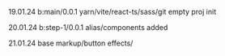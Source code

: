19.01.24
b:main/0.0.1
yarn/vite/react-ts/sass/git empty proj init


20.01.24
b:step-1/0.0.1
alias/components added


21.01.24
base markup/button effects/

